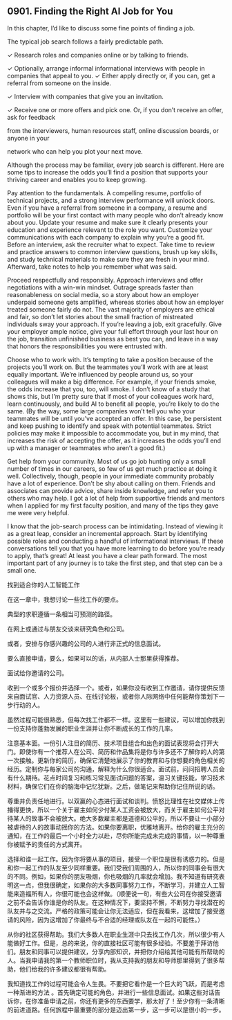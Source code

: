 ## 0901. Finding the Right AI Job for You

In this chapter, I’d like to discuss some fine points of finding a job.

The typical job search follows a fairly predictable path.

✓ Research roles and companies online or by talking to friends.

✓ Optionally, arrange informal informational interviews with people in companies that appeal to you. ✓ Either apply directly or, if you can, get a referral from someone on the inside.

✓ Interview with companies that give you an invitation.

✓ Receive one or more offers and pick one. Or, if you don’t receive an offer, ask for feedback

from the interviewers, human resources staff, online discussion boards, or anyone in your

network who can help you plot your next move.

Although the process may be familiar, every job search is different. Here are some tips to increase the odds you’ll find a position that supports your thriving career and enables you to keep growing.

Pay attention to the fundamentals. A compelling resume, portfolio of technical projects, and a strong interview performance will unlock doors. Even if you have a referral from someone in a company, a resume and portfolio will be your first contact with many people who don’t already know about you. Update your resume and make sure it clearly presents your education and experience relevant to the role you want. Customize your communications with each company to explain why you’re a good fit. Before an interview, ask the recruiter what to expect. Take time to review and practice answers to common interview questions, brush up key skills, and study technical materials to make sure they are fresh in your mind. Afterward, take notes to help you remember what was said.

Proceed respectfully and responsibly. Approach interviews and offer negotiations with a win-win mindset. Outrage spreads faster than reasonableness on social media, so a story about how an employer underpaid someone gets amplified, whereas stories about how an employer treated someone fairly do not. The vast majority of employers are ethical and fair, so don’t let stories about the small fraction of mistreated individuals sway your approach. If you’re leaving a job, exit gracefully. Give your employer ample notice, give your full effort through your last hour on the job, transition unfinished business as best you can, and leave in a way that honors the responsibilities you were entrusted with.

Choose who to work with. It’s tempting to take a position because of the projects you’ll work on. But the teammates you’ll work with are at least equally important. We’re influenced by people around us, so your colleagues will make a big difference. For example, if your friends smoke, the odds increase that you, too, will smoke. I don’t know of a study that shows this, but I’m pretty sure that if most of your colleagues work hard, learn continuously, and build AI to benefit all people, you’re likely to do the same. (By the way, some large companies won’t tell you who your teammates will be until you’ve accepted an offer. In this case, be persistent and keep pushing to identify and speak with potential teammates. Strict policies may make it impossible to accommodate you, but in my mind, that increases the risk of accepting the offer, as it increases the odds you’ll end up with a manager or teammates who aren’t a good fit.)

Get help from your community. Most of us go job hunting only a small number of times in our careers, so few of us get much practice at doing it well. Collectively, though, people in your immediate community probably have a lot of experience. Don’t be shy about calling on them. Friends and associates can provide advice, share inside knowledge, and refer you to others who may help. I got a lot of help from supportive friends and mentors when I applied for my first faculty position, and many of the tips they gave me were very helpful.

I know that the job-search process can be intimidating. Instead of viewing it as a great leap, consider an incremental approach. Start by identifying possible roles and conducting a handful of informational interviews. If these conversations tell you that you have more learning to do before you’re ready to apply, that’s great! At least you have a clear path forward. The most important part of any journey is to take the first step, and that step can be a small one.

找到适合你的人工智能工作

在这一章中，我想讨论一些找工作的要点。

典型的求职遵循一条相当可预测的路径。

在网上或通过与朋友交谈来研究角色和公司。

或者，安排与你感兴趣的公司的人进行非正式的信息面试。

要么直接申请，要么，如果可以的话，从内部人士那里获得推荐。

面试给你邀请的公司。

收到一个或多个报价并选择一个。或者，如果你没有收到工作邀请，请你提供反馈来自面试官、人力资源人员、在线讨论板，或者你人际网络中任何能帮你策划下一步行动的人。

虽然过程可能很熟悉，但每次找工作都不一样。这里有一些建议，可以增加你找到一份支持你蓬勃发展的职业生涯并让你不断成长的工作的几率。

注意基本面。一份引人注目的简历、技术项目组合和出色的面试表现将会打开大门。即使你有一个推荐人在公司、简历和作品集将是你与许多还不了解你的人的第一次接触。更新你的简历，确保它清楚地展示了你的教育和与你想要的角色相关的经历。定制你与每家公司的沟通，解释为什么你很适合。面试前，问问招聘人员会有什么期待。花点时间复习和练习常见面试问题的答案，温习关键技能，学习技术材料，确保它们在你的脑海中记忆犹新。之后，做笔记来帮助你记住所说的话。

尊重并负责任地进行。以双赢的心态进行面试和谈判。愤怒比理性在社交媒体上传播得更快，所以一个关于雇主如何少付某人工资会被放大，而关于雇主如何公平对待某人的故事不会被放大。绝大多数雇主都是道德和公平的，所以不要让一小部分被虐待的人的故事动摇你的方法。如果你要离职，优雅地离开。给你的雇主充分的通知，在工作的最后一个小时全力以赴，尽你所能完成未完成的事情，以一种尊重你被赋予的责任的方式离开。

选择和谁一起工作。因为你将要从事的项目，接受一个职位是很有诱惑力的。但是和你一起工作的队友至少同样重要。我们受我们周围的人，所以你的同事会有很大的不同。例如，如果你的朋友吸烟，你也吸烟的几率就会增加。我不知道有研究表明这一点，但我很确定，如果你的大多数同事努力工作，不断学习，并建立人工智能来造福所有人，你很可能也会这样做。（顺便说一句，有些大公司在你接受邀请之前不会告诉你谁是你的队友。在这种情况下，要坚持不懈，不断努力寻找潜在的队友并与之交流。严格的政策可能会让你无法适应，但在我看来，这增加了接受邀请的风险，因为这增加了你最终与不合适的经理或队友在一起的可能性。）

从你的社区获得帮助。我们大多数人在职业生涯中只去找工作几次，所以很少有人能做好工作。但是，总的来说，你的直接社区可能有很多经验。不要羞于拜访他们。朋友和同事可以提供建议，分享内部知识，并把你介绍给其他可能有所帮助的人。当我申请我的第一个教师职位时，我从支持我的朋友和导师那里得到了很多帮助，他们给我的许多建议都很有帮助。

我知道找工作的过程可能会令人生畏。不要把它看作是一个巨大的飞跃，而是考虑一种渐进的方法 。首先确定可能的角色，并进行一些信息面试。如果这些对话告诉你，在你准备申请之前，你还有更多的东西要学，那太好了！至少你有一条清晰的前进道路。任何旅程中最重要的部分是迈出第一步，这一步可以是很小的一步。
